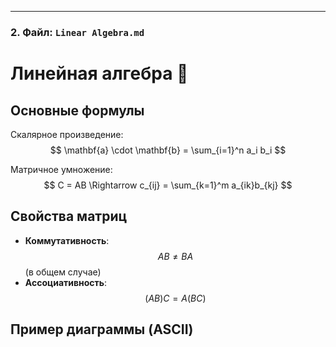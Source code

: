 
---

### 2. Файл: `Linear Algebra.md`

# Линейная алгебра 📐

## Основные формулы
Скалярное произведение:
$$
\mathbf{a} \cdot \mathbf{b} = \sum_{i=1}^n a_i b_i
$$

Матричное умножение:
$$
C = AB \Rightarrow c_{ij} = \sum_{k=1}^m a_{ik}b_{kj}
$$

## Свойства матриц
- **Коммутативность**: 
  $$AB \neq BA$$ (в общем случае)
- **Ассоциативность**: 
  $$(AB)C = A(BC)$$

## Пример диаграммы (ASCII)